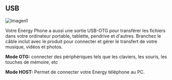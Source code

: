 ## USB

![Imagen1](http://static.energysistem.com/images/manuals/39594/542d0d86e4869.jpg)

Votre Energy Phone a aussi une sortie USB-OTG pour transférer les fichiers dans votre ordinateur portable, tablette, pendrive et d'autres. Branchez le câble inclut avec le produit pour connecter et gérer le transfert de votre musique, vidéos et photos.

**Mode OTG:** connecter des périphériques tels que les claviers, les souris, les touches de mémoire, etc

**Mode HOST:** Permet de connecter votre Energy téléphone au PC.

